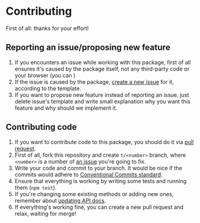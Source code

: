 # Contributing

First of all: thanks for your effort!

## Reporting an issue/proposing new feature

1. If you encounters an issue while working with this package, first of all ensures it's caused by the package itself, not any third-party code or your browser (you can )
2. If the issue is caused by the package, [create a new issue](/../../issues/new) for it, according to the template.
3. If you want to propose new feature instead of reporting an issue, just delete issue's template and write small explanation why you want this feature and why should we implement it.

## Contributing code

1. If you want to contribute code to this package, you should do it via [pull request](/../../pulls).
2. First of all, fork this repository and create `t/<number>` branch, where `<number>` is a number of [an issue](/../../issues) you're going to fix.
3. Write your code and commit to your branch. It would be nice if the commits would adhere to [Conventional Commits standard](https://conventionalcommits.org/).
4. Ensure that everything is working by writing some tests and running them (`npm test`).
5. If you're changing some existing methods or adding new ones, remember about [updating API docs](http://usejsdoc.org/).
6. If everything's working fine, you can create a new pull request and relax, waiting for merge!
